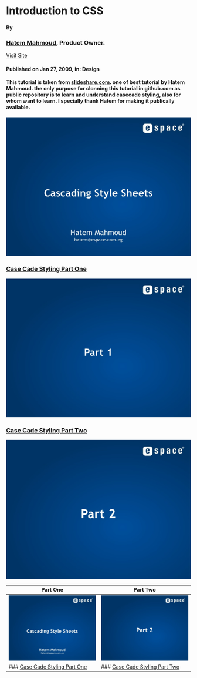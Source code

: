 # Introduction to CSS
#### By
### [Hatem Mahmoud](http://www.slideshare.net/HatemMahmoud), Product Owner.
[Visit Site](http://www.expressionlab.com/)
#### Published on Jan 27, 2009, in: Design

#### This tutorial is taken from [slideshare.com](http://www.slideshare.net/HatemMahmoud/cascading-style-sheets-part-01-presentation). one of best tutorial by Hatem Mahmoud. the only purpose for clonning this tutorial in github.com as public repository is to learn and understand casecade styling, also for whom want to learn. I specially thank Hatem for making it publically available.

![Case Cade Stylesheet Slide 1  ](csspart-one/slide-1-1024.jpg)

### [Case Cade Styling Part One](https://github.com/kaleemullah360/TechToday/blob/master/learn-css/case-cade-styling-part-one.md)


![Case Cade Stylesheet Slide 2  ](csspart-one/slide-2-1024.jpg)


### [Case Cade Styling Part Two](https://github.com/kaleemullah360/TechToday/blob/master/learn-css/case-cade-styling-part-two.md)

![Case Cade Stylesheet Slide 2  ](csspart-two/slide-2-1024.jpg)

|Part One|Part Two|
|---|---|
| ![Case Cade Stylesheet Slide 1  ](csspart-one/slide-1-1024.jpg) |![Case Cade Stylesheet Slide 2  ](csspart-two/slide-2-1024.jpg)|
| ### [Case Cade Styling Part One](https://github.com/kaleemullah360/TechToday/blob/master/learn-css/case-cade-styling-part-one.md) |### [Case Cade Styling Part Two](https://github.com/kaleemullah360/TechToday/blob/master/learn-css/case-cade-styling-part-two.md)|